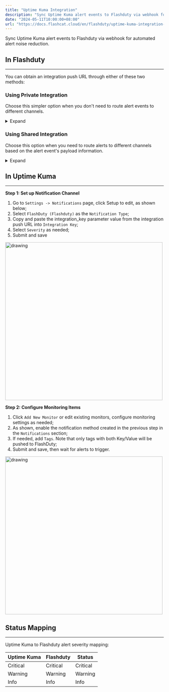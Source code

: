 ```yaml
---
title: "Uptime Kuma Integration"
description: "Sync Uptime Kuma alert events to Flashduty via webhook for automated alert noise reduction"
date: "2024-05-11T10:00:00+08:00"
url: "https://docs.flashcat.cloud/en/flashduty/uptime-kuma-integration-guide"
---
```


Sync Uptime Kuma alert events to Flashduty via webhook for automated alert noise reduction.

<div class="hide">

## In Flashduty
---
You can obtain an integration push URL through either of these two methods:

### Using Private Integration

Choose this simpler option when you don't need to route alert events to different channels.

<details>
  <summary>Expand</summary>
  
  1. Go to the Flashduty console, select **Channel**, and enter a channel's details page
  2. Select the **Integration** tab, click **Add Integration** to enter the integration page
  3. Select **Uptime Kuma** integration and click **Save** to generate a card
  4. Click the generated card to view the **push URL**, copy it for later use, and you're done
  
</details>

### Using Shared Integration

Choose this option when you need to route alerts to different channels based on the alert event's payload information.

<details>
  <summary>Expand</summary>
  
  1. Go to the Flashduty console, select **Integration Center=>Alert Events** to enter the integration selection page
  2. Select **Uptime Kuma** integration:
        - **Integration Name**: Define a name for this integration
  3. Configure the default route and select the corresponding channel (after the integration is created, you can go to `Route` to configure more routing rules)
  4. Click **Save** and copy the newly generated **push URL** for later use
  5. Done
    
</details>

</div>

## In Uptime Kuma
---

**Step 1: Set up Notification Channel**

1. Go to `Settings -> Notifications` page, click Setup to edit, as shown below;
2. Select `FlashDuty (Flashduty)` as the `Notification Type`;
3. Copy and paste the integration_key parameter value from the integration push URL into `Integration Key`;
4. Select `Severity` as needed;
5. Submit and save

<img src="https://download.flashcat.cloud/flashduty/doc/en/upk/upk-1.png" alt="drawing" width="500"/>

**Step 2: Configure Monitoring Items**

<div class="md-block">

1. Click `Add New Monitor` or edit existing monitors, configure monitoring settings as needed;
2. As shown, enable the notification method created in the previous step in the `Notifications` section;
3. If needed, add `Tags`. Note that only tags with both Key/Value will be pushed to FlashDuty;
4. Submit and save, then wait for alerts to trigger.

<img src="https://download.flashcat.cloud/flashduty/doc/en/upk/upk-2.png" alt="drawing" width="500"/>

</div>

## Status Mapping
---

<div class="md-block">
  
Uptime Kuma to Flashduty alert severity mapping:

| Uptime Kuma  |  Flashduty  | Status |
| ------------ | -------- | ---- |
| Critical     | Critical | Critical |
| Warning     | Warning  | Warning |
| Info     | Info     | Info |

</div>